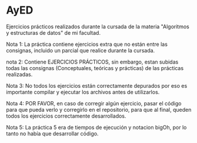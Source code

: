 # AyED
Ejercicios prácticos realizados durante la cursada de la materia "Algoritmos y estructuras de datos" de mi facultad.

Nota 1: La práctica contiene ejercicios extra que no están entre las consignas, incluido un parcial que realice durante la cursada.

nota 2: Contiene EJERCICIOS PRÁCTICOS, sin embargo, estan subidas todas las consignas (Conceptuales, teóricas y prácticas) de las prácticas realizadas.

Nota 3: No todos los ejercicios están correctamente depurados por eso es importante compilar y ejecutar los archivos antes de utilizarlos.

Nota 4: POR FAVOR, en caso de corregir algún ejercicio, pasar el código para que pueda verlo y corregirlo en el repositorio, para que al final, queden todos los ejercicios correctamente desarrollados.

Nota 5: La práctica 5 era de tiempos de ejecución y notacion bigOh, por lo tanto no había que desarrollar código.

